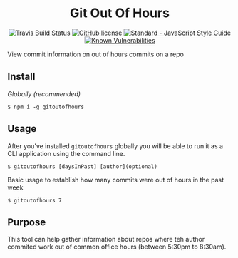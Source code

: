 <h1 align="center">Git Out Of Hours</h1>

<p align="center">
<a href="https://travis-ci.org/JohnAkerman/InvisionRipper"><img src="https://travis-ci.org/JohnAkerman/InvisionRipper.svg?branch=master" alt="Travis Build Status"></a> <a href="https://github.com/JohnAkerman/InvisionRipper/blob/master/LICENSE"><img src="https://img.shields.io/github/license/JohnAkerman/InvisionRipper.svg" alt="GitHub license"></a> <a href="https://standardjs.com"><img src="https://img.shields.io/badge/code_style-standard-brightgreen.svg" alt="Standard - JavaScript Style Guide"></a>
  <a href="https://snyk.io/test/github/JohnAkerman/InvisionRipper"><img src="https://snyk.io/test/github/JohnAkerman/InvisionRipper/badge.svg" alt="Known Vulnerabilities" data-canonical-src="https://snyk.io/test/github/JohnAkerman/InvisionRipper" style="max-width:100%;"></a>
</p>

View commit information on out of hours commits on a repo


## Install 
*Globally (recommended)*
```
$ npm i -g gitoutofhours
```

## Usage
After you've installed `gitoutofhours` globally you will be able to run it as a CLI application using the command line. 
```
$ gitoutofhours [daysInPast] [author](optional)
```


Basic usage to establish how many commits were out of hours in the past week
```
$ gitoutofhours 7
```

## Purpose
This tool can help gather information about repos where teh author commited work out of common office hours (between 5:30pm to 8:30am).

